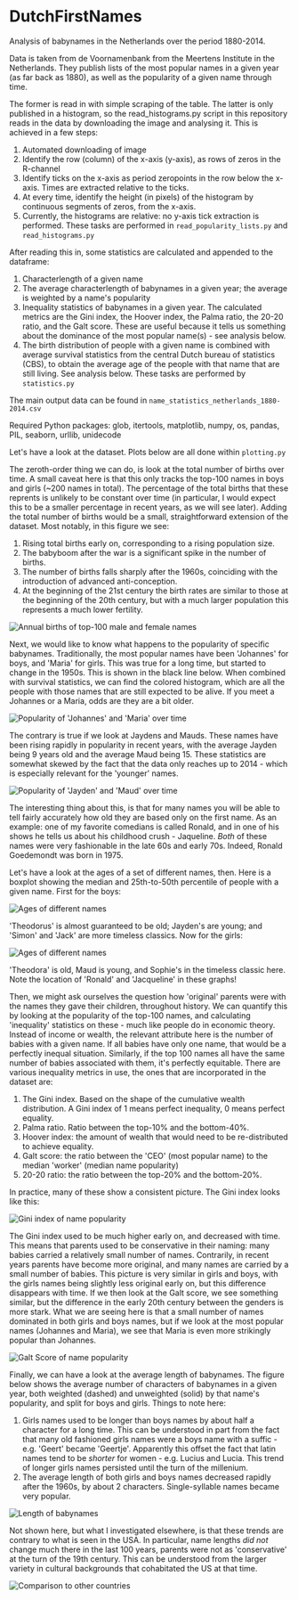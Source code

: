 # DutchFirstNames
Analysis of babynames in the Netherlands over the period 1880-2014.

Data is taken from de Voornamenbank from the Meertens Institute in the Netherlands. They publish lists of the  most popular names in a given year (as far back as 1880), as well as the popularity of a given name through time. 

The former is read in with simple scraping of the table. The latter is only published in a histogram, so the read_histograms.py script in this repository reads in the data by downloading the image and analysing it. This is achieved in a few steps:
1. Automated downloading of image
1. Identify the row (column) of the x-axis (y-axis), as rows of zeros in the R-channel
1. Identify ticks on the x-axis as period zeropoints in the row below the x-axis. Times are extracted relative to the ticks.
1. At every time, identify the height (in pixels) of the histogram by continuous segments of zeros, from the x-axis.
1. Currently, the histograms are relative: no y-axis tick extraction is performed. 
These tasks are performed in `read_popularity_lists.py` and `read_histograms.py`

After reading this in, some statistics are calculated and appended to the dataframe: 
1. Characterlength of a given name
1. The average characterlength of babynames in a given year; the average is weighted by a name's popularity
1. Inequality statistics of babynames in a given year. The calculated metrics are the Gini index, the Hoover index, the Palma ratio, the 20-20 ratio, and the Galt score. These are useful because it tells us something about the dominance of the most popular name(s) - see analysis below. 
1. The birth distribution of people with a given name is combined with average survival statistics from the central Dutch bureau of statistics (CBS), to obtain the average age of the people with that name that are still living. See analysis below. 
These tasks are performed by `statistics.py`

The main output data can be found in `name_statistics_netherlands_1880-2014.csv`

Required Python packages:
glob, itertools, matplotlib, numpy, os, pandas, PIL, seaborn, urllib, unidecode

Let's have a look at the dataset. Plots below are all done within `plotting.py`

The zeroth-order thing we can do, is look at the total number of births over time. A small caveat here is that this only tracks the top-100 names in boys and girls (~200 names in total). The percentage of the total births that these reprents is unlikely to be constant over time (in particular, I would expect this to be a smaller percentage in recent years, as we will see later). Adding the total number of births would be a small, straightforward extension of the dataset. 
Most notably, in this figure we see:
1. Rising total births early on, corresponding to a rising population size. 
1. The babyboom after the war is a significant spike in the number of births. 
1. The number of births falls sharply after the 1960s, coinciding with the introduction of advanced anti-conception.
1. At the beginning of the 21st century the birth rates are similar to those at the beginning of the 20th century, but with a much larger population this represents a much lower fertility. 

![Annual births of top-100 male and female names](https://github.com/Josha91/DutchFirstNames/blob/master/images/annual_births.png)

Next, we would like to know what happens to the popularity of specific babynames. Traditionally, the most popular names have been 'Johannes' for boys, and 'Maria' for girls. This was true for a long time, but started to change in the 1950s. This is shown in the black line below. When combined with survival statistics, we can find the colored histogram, which are all the people with those names that are still expected to be alive. If you meet a Johannes or a Maria, odds are they are a bit older. 

![Popularity of 'Johannes' and 'Maria' over time](https://github.com/Josha91/DutchFirstNames/blob/master/images/Johannes_Maria.png)

The contrary is true if we look at Jaydens and Mauds. These names have been rising rapidly in popularity in recent years, with the average Jayden being 9 years old and the average Maud being 15. These statistics are somewhat skewed by the fact that the data only reaches up to 2014 - which is especially relevant for the 'younger' names. 

![Popularity of 'Jayden' and 'Maud' over time](https://github.com/Josha91/DutchFirstNames/blob/master/images/Jayden_Maud.png)

The interesting thing about this, is that for many names you will be able to tell fairly accurately how old they are based only on the first name. As an example: one of my favorite comedians is called Ronald, and in one of his shows he tells us about his childhood crush - Jaqueline. *Both* of these names were very fashionable in the late 60s and early 70s. Indeed, Ronald Goedemondt was born in 1975. 

Let's have a look at the ages of a set of different names, then. Here is a boxplot showing the median and 25th-to-50th percentile of people with a given name. First for the boys:

![Ages of different names](https://github.com/Josha91/DutchFirstNames/blob/master/images/age_distribution_man.png)

'Theodorus' is almost guaranteed to be old; Jayden's are young; and 'Simon' and 'Jack' are more timeless classics. Now for the girls:

![Ages of different names](https://github.com/Josha91/DutchFirstNames/blob/master/images/age_distribution_vrouw.png)

'Theodora' is old, Maud is young, and Sophie's in the timeless classic here. Note the location of 'Ronald' and 'Jacqueline' in these graphs!

Then, we might ask ourselves the question how 'original' parents were with the names they gave their children, throughout history. We can quantify this by looking at the popularity of the top-100 names, and calculating 'inequality' statistics on these - much like people do in economic theory. Instead of income or wealth, the relevant attribute here is the number of babies with a given name. If all babies have only one name, that would be a perfectly inequal situation. Similarly, if the top 100 names all have the same number of babies associated with them, it's perfectly equitable. There are various inequality metrics in use, the ones that are incorporated in the dataset are:
1. The Gini index. Based on the shape of the cumulative wealth distribution. A Gini index of 1 means perfect inequality, 0 means perfect equality.
2. Palma ratio. Ratio between the top-10% and the bottom-40%.
3. Hoover index: the amount of wealth that would need to be re-distributed to achieve equality.
4. Galt score: the ratio between the 'CEO' (most popular name) to the median 'worker' (median name popularity)
5. 20-20 ratio: the ratio between the top-20% and the bottom-20%. 

In practice, many of these show a consistent picture. The Gini index looks like this:

![Gini index of name popularity](https://github.com/Josha91/DutchFirstNames/blob/master/images/Gini.png)

The Gini index used to be much higher early on, and decreased with time. This means that parents used to be conservative in their naming: many babies carried a relatively small number of names. Contrarily, in recent years parents have become more original, and many names are carried by a small number of babies. This picture is very similar in girls and boys, with the girls names being slightly less original early on, but this difference disappears with time. 
If we then look at the Galt score, we see something similar, but the difference in the early 20th century between the genders is more stark. What we are seeing here is that a small number of names dominated in both girls and boys names, but if we look at the most popular names (Johannes and Maria), we see that Maria is even more strikingly popular than Johannes. 

![Galt Score of name popularity](https://github.com/Josha91/DutchFirstNames/blob/master/images/Galt.png)

Finally, we can have a look at the average length of babynames. The figure below shows the average number of characters of babynames in a given year, both weighted (dashed) and unweighted (solid) by that name's popularity, and split for boys and girls. Things to note here:
1. Girls names used to be longer than boys names by about half a character for a long time. This can be understood in part from the fact that many old fashioned girls names were a boys name with a suffic - e.g. 'Geert' became 'Geertje'. Apparently this offset the fact that latin names tend to be *shorter* for women - e.g. Lucius and Lucia. This trend of longer girls names persisted until the turn of the millenium. 
1. The average length of both girls and boys names decreased rapidly after the 1960s, by about 2 characters. Single-syllable names became very popular. 


![Length of babynames](https://github.com/Josha91/DutchFirstNames/blob/master/images/average_name_length.png)

Not shown here, but what I investigated elsewhere, is that these trends are contrary to what is seen in the USA. In particular, name lengths *did not* change much there in the last 100 years, parents were not as 'conservative' at the turn of the 19th century. This can be understood from the larger variety in cultural backgrounds that cohabitated the US at that time.


![Comparison to other countries](https://github.com/Josha91/DutchFirstNames/blob/master/images/name_length_vowels.png)
